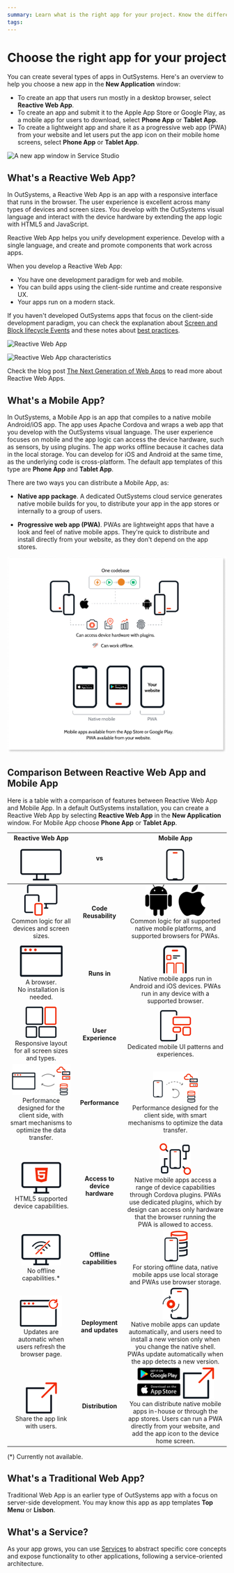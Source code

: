```yaml
---
summary: Learn what is the right app for your project. Know the difference between web and mobile apps in OutSystems and what to choose for your needs. 
tags:
---
```


# Choose the right app for your project

You can create several types of apps in OutSystems. Here's an overview to help you choose a new app in the **New Application** window:

* To create an app that users run mostly in a desktop browser, select **Reactive Web App**.
* To create an app and submit it to the Apple App Store or Google Play, as a mobile app for users to download, select **Phone App** or **Tablet App**.
* To create a lightweight app and share it as a progressive web app (PWA) from your website and let users put the app icon on their mobile home screens, select **Phone App** or **Tablet App**.

![A new app window in Service Studio](images/new-app-window-ss.gif)

## What's a Reactive Web App?

In OutSystems, a Reactive Web App is an app with a responsive interface that runs in the browser. The user experience is excellent across many types of devices and screen sizes. You develop with the OutSystems visual language and interact with the device hardware by extending the app logic with HTML5 and JavaScript.

Reactive Web App helps you unify development experience. Develop with a single language, and create and promote components that work across apps.

When you develop a Reactive Web App:

* You have one development paradigm for web and mobile.
* You can build apps using the client-side runtime and create responsive UX.
* Your apps run on a modern stack.

If you haven't developed OutSystems apps that focus on the client-side development paradigm, you can check the explanation about [Screen and Block lifecycle Events](<../develop/logic/screen-block-lifecycle-events.md>) and these notes about [best practices](<https://success.outsystems.com/Documentation/Best_Practices/OutSystems_Mobile_Best_Practices>).

![Reactive Web App](images/reactive-web-app-diag.png)

![Reactive Web App characteristics](images/reactive-web-app-characteristics-diag.png)


<div class="info" markdown="1">

Check the blog post <a href="https://www.outsystems.com/forums/discussion/52761/reactive-web-the-next-generation-of-web-apps/">The Next Generation of Web Apps</a> to read more about Reactive Web Apps.

</div>

## What's a Mobile App?

In OutSystems, a Mobile App is an app that compiles to a native mobile Android/iOS app. The app uses Apache Cordova and wraps a web app that you develop with the OutSystems visual language. The user experience focuses on mobile and the app logic can access the device hardware, such as sensors, by using plugins. The app works offline because it caches data in the local storage. You can develop for iOS and Android at the same time, as the underlying code is cross-platform. The default app templates of this type are **Phone App** and **Tablet App**.

There are two ways you can distribute a Mobile App, as:

* **Native app package**. A dedicated OutSystems cloud service generates native mobile builds for you, to distribute your app in the app stores or internally to a group of users.

* **Progressive web app (PWA)**. PWAs are lightweight apps that have a look and feel of native mobile apps. They're quick to distribute and install directly from your website, as they don't depend on the app stores.

![Mobile apps](images/mobile-vs-web-diag.png)

## Comparison Between Reactive Web App and Mobile App

Here is a table with a comparison of features between Reactive Web App and Mobile App. In a default OutSystems installation, you can create a Reactive Web App by selecting **Reactive Web App** in the **New Application** window. For Mobile App choose **Phone App** or **Tablet App**.

|**Reactive Web App** <br/><br/>![](images/mobile-vs-web-web-diag.png)|vs|**Mobile App**<br/><br/>![](images/mobile-vs-web-mobile-diag.png)|
|:-:|:-:|:-:|
|![](images/mobile-vs-web-code-reusability-web-diag.png)<br/>Common logic for all devices and screen sizes.|**Code Reusability**|![](images/mobile-vs-web-code-reusability-mobile-diag.png)<br/>Common logic for all supported native mobile platforms, and supported browsers for PWAs.|
|![](images/mobile-vs-web-runs-in-web-diag.png)<br/>A browser.<br/>No installation is needed.|**Runs in**|![](images/mobile-vs-web-runs-in-mobile-diag.png)<br/>Native mobile apps run in Android and iOS devices. PWAs run in any device with a supported browser.|
|![](images/mobile-vs-web-user-experience-web-diag.png)<br/>Responsive layout for all screen sizes and types.|**User Experience**|![](images/mobile-vs-web-user-experience-mobile-diag.png)<br/>Dedicated mobile UI patterns and experiences.|
|![](images/mobile-vs-web-performance-web-diag.png)<br/>Performance designed for the client side, with smart mechanisms to optimize the data transfer.|**Performance**|![](images/mobile-vs-web-performance-mobile-diag.png)<br/>Performance designed for the client side, with smart mechanisms to optimize the data transfer.|
|![](images/mobile-vs-web-access-device-web-diag.png)<br/>HTML5 supported device capabilities.|**Access to device hardware**|![](images/mobile-vs-web-access-device-mobile-diag.png)<br/>Native mobile apps access a range of device capabilities through Cordova plugins. PWAs use dedicated plugins, which by design can access only hardware that the browser running the PWA is allowed to access.|
|![](images/mobile-vs-web-offline-web-diag.png)<br/>No offline capabilities.*|**Offline capabilities**|![](images/mobile-vs-web-offline-mobile-diag.png)<br/>For storing offline data, native mobile apps use local storage and PWAs use browser storage.|
|![](images/mobile-vs-web-deployments-web-diag.png)<br/>Updates are automatic when users refresh the browser page.|**Deployment and updates**|![](images/mobile-vs-web-deployments-mobile-diag.png)<br/>Native mobile apps can update automatically, and users need to install a new version only when you change the native shell. PWAs update automatically when the app detects a new version.|
|![](images/mobile-vs-web-distribution-web-diag.png)<br/>Share the app link with users.|**Distribution**|![](images/mobile-vs-web-distribution-mobile-diag.png) ![](images/mobile-vs-web-distribution-web-diag.png)<br/>You can distribute native mobile apps in-house or through the app stores. Users can run a PWA directly from your website, and add the app icon to the device home screen.|

(*) Currently not available.

## What's a Traditional Web App?

Traditional Web App is an earlier type of OutSystems app with a focus on server-side development. You may know this app as app templates **Top Menu** or **Lisbon**.

## What's a Service?

As your app grows, you can use [Services](../develop/reuse-and-refactor/services.md) to abstract specific core concepts and expose functionality to other applications, following a service-oriented architecture.
